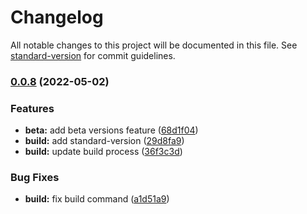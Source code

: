 # Changelog

All notable changes to this project will be documented in this file. See [standard-version](https://github.com/conventional-changelog/standard-version) for commit guidelines.

### [0.0.8](https://github.com/AleksandrSerov/presets-lint/compare/v0.0.7...v0.0.8) (2022-05-02)


### Features

* **beta:** add beta versions feature ([68d1f04](https://github.com/AleksandrSerov/presets-lint/commit/68d1f04b90fc71144ffb6b851bfbee7361682362))
* **build:** add standard-version ([29d8fa9](https://github.com/AleksandrSerov/presets-lint/commit/29d8fa9f137bcddee1731ec22a615209341149ab))
* **build:** update build process ([36f3c3d](https://github.com/AleksandrSerov/presets-lint/commit/36f3c3d4b0967f084cca4a9e61a2d37391a00206))


### Bug Fixes

* **build:** fix build command ([a1d51a9](https://github.com/AleksandrSerov/presets-lint/commit/a1d51a94c0b8b11745e502afc7077f4b6ea2ce68))
